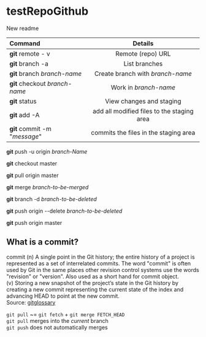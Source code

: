 # testRepoGithub

New readme

| Command                       | Details 
| :--                           | :-: 
|**git** remote - v             |Remote (repo) URL 
|**git** branch -a              | List branches
|**git** branch *branch-name*   | Create branch with *branch-name*
|**git** checkout *branch-name* |Work in *branch-name*
|**git** status                 |View changes and staging
|**git** add -A                 |add all modified files to the staging area
**git** commit -m "*message*"   |commits the files in the staging area

**git** push -u origin *branch-Name*

**git** checkout master

**git** pull origin master

**git** merge *branch-to-be-merged*

**git** branch -d *branch-to-be-deleted*

**git** push origin --delete *branch-to-be-deleted*

**git** push origin master

## What is a commit?
   commit
   (n) A single point in the Git history; the entire history of a project is represented as a set of interrelated commits. The word "commit" is often used by Git in the same places other revision control systems use the words "revision" or "version". Also used as a short hand for commit object.  
   (v) Storing a new snapshot of the project’s state in the Git history by creating a new commit representing the current state of the index and advancing HEAD to point at the new commit.  
Source: [gitglossary][1]

[1]: https://git-scm.com/docs/gitglossary

`git pull` ~= `git fetch` + `git merge FETCH_HEAD`  
`git pull` merges into the _current_ branch  
`git push` does not automatically merges